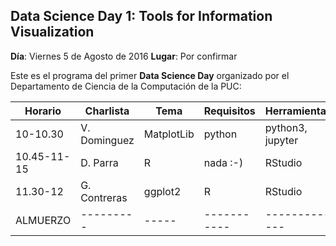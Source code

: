 ## Data Science Day 1: Tools for Information Visualization
**Día**: Viernes 5 de Agosto de 2016
**Lugar**: Por confirmar

Este es el programa del primer **Data Science Day** organizado por el Departamento de Ciencia de la Computación 
de la PUC: 

| Horario	| Charlista	| Tema	| Requisitos	| Herramientas	| Descripcion |
| ------- | --------- | ----- | ----------- | ------------- | ----------- | 
| 10-10.30 | V. Dominguez | MatplotLib | python | python3, jupyter | ----------- | 
| 10.45-11-15 | D. Parra | R | nada :-) | RStudio | ----------- | 
| 11.30-12 | G. Contreras | ggplot2 | R | RStudio | ----------- | 
| ALMUERZO | --------- | ----- | ----------- | ------------- | ----------- | 

